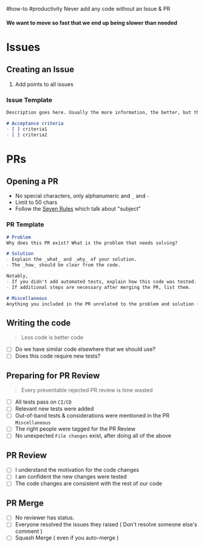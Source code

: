 #how-to #productivity 
Never add any code without an Issue & PR

#### We want to move so fast that we end up being slower than needed

# Issues
## Creating an Issue
1. Add points to all issues

### Issue Template
```markdown
Description goes here. Usually the more information, the better, but that doesn't mean long descriptions. Conciseness, links, etc. helps you provide a lot of information without needing to write a lot.

# Acceptance criteria
- [ ] criteria1
- [ ] criteria2
```

# PRs
## Opening a PR
- No special characters, only alphanumeric and `_` and `-`
- Limit to 50 chars
- Follow the [Seven Rules](https://cbea.ms/git-commit/#seven-rules) which talk about "subject"

### PR Template
```markdown
# Problem 
Why does this PR exist? What is the problem that needs solving?

# Solution
- Explain the _what_ and _why_ of your solution.
- The _how_ should be clear from the code.

Notably,
- If you didn't add automated tests, explain how this code was tested.
- If additional steps are necessary after merging the PR, list them.

# Miscellaneous
Anything you included in the PR unrelated to the problem and solution (usually very small stuff not worthy of its own PR, this section is generally missing)
```
## Writing the code
> Less code is better code
- [ ] Do we have similar code elsewhere that we should use?
- [ ] Does this code require new tests?

## Preparing for PR Review

> Every preventable rejected PR review is time wasted

- [ ] All tests pass on `CI/CD`
- [ ] Relevant new tests were added
- [ ] Out-of-band tests & considerations were mentioned in the PR `Miscellaneous`
- [ ] The right people were tagged for the PR Review
- [ ] No unexpected `File changes` exist, after doing all of the above

## PR Review
- [ ] I understand the motivation for the code changes
- [ ] I am confident the new changes were tested
- [ ] The code changes are consistent with the rest of our code

## PR Merge
- [ ] No reviewer has status.
- [ ] Everyone resolved the issues they raised ( Don't resolve someone else's comment )
- [ ] Squash Merge ( even if you auto-merge )